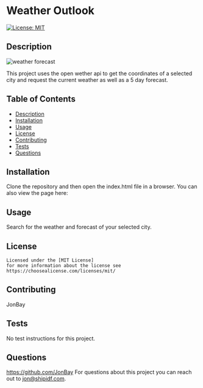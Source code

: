 # Weather Outlook

  [![License: MIT](https://img.shields.io/badge/License-MIT-yellow.svg)](https://opensource.org/licenses/MIT)

  ## Description
  ![weather forecast](https://github.com/JonBay/weather-outlook/assets/134355923/6c690f9b-fad1-43c1-8a4f-4fcd84d85a70)

  This project uses the open wether api to get the coordinates of a selected city and request the current weather as well as a 5 day forecast.  

  ## Table of Contents 
  - [Description](#description)
  - [Installation](#installation)
  - [Usage](#usage)
  - [License](#license)
  - [Contributing](#contributing)
  - [Tests](#tests)
  - [Questions](#questions)

  ## Installation
  Clone the repository and then open the index.html file in a browser.  You can also view the page here:  

  ## Usage
  Search for the weather and forecast of your selected city. 

  ## License
    
    Licensed under the [MIT License]
    for more information about the license see https://choosealicense.com/licenses/mit/ 
    

  ## Contributing
  JonBay

  ## Tests
  No test instructions for this project. 

  ## Questions
  https://github.com/JonBay
  For questions about this project you can reach out to jon@shipidf.com.
